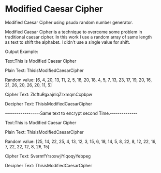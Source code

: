 # Modified Caesar Cipher
Modified Caesar Cipher using psudo random number generator.

Modified Caesar Cipher is a technique to overcome some problem in traditional caesar cipher. In this work I use a random array of same length as text to shift the alphabet. I didn't use a single value for shift.

Output Example:

Text:This is Modified Caesar Cipher

Plain Text: ThisisModifiedCaesarCipher

Random value: [6, 4, 20, 13, 11, 2, 5, 18, 20, 18, 4, 5, 7, 13, 23, 17, 19, 20, 16, 21, 26, 20, 26, 20, 11, 5]

Cipher Text: ZlcftuRgxajnlqZrxmqmCcpbpw

Decipher Text: ThisisModifiedCaesarCipher


------------------Same text to encrypt second Time.--------------

Text:This is Modified Caesar Cipher

Plain Text: ThisisModifiedCaesarCipher

Random value: [25, 14, 22, 25, 4, 13, 12, 3, 15, 6, 18, 14, 5, 8, 22, 8, 12, 22, 16, 7, 22, 22, 12, 8, 26, 15]

Cipher Text: SvermfYrsoxwjlYiqoqyYebpeg

Decipher Text: ThisisModifiedCaesarCipher
